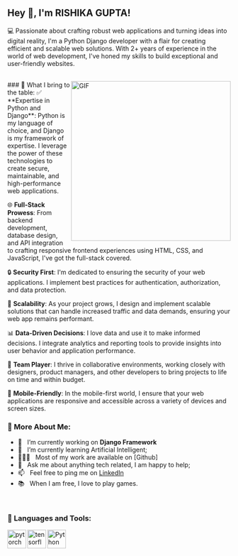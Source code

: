
## Hey 👋, I'm RISHIKA GUPTA!



💻 Passionate about crafting robust web applications and turning ideas into digital reality, I'm a Python Django developer with a flair for creating efficient and scalable web solutions. With 2+ years of experience in the world of web development, I've honed my skills to build exceptional and user-friendly websites.
<br/>
<br/>

<img align="right" alt="GIF" src="https://www.techrepublic.com/a/hub/i/r/2021/02/17/3c192f18-47eb-428a-b64f-ba57fcd3c36a/resize/770x/f6331a1067a7b7fa04ef225a6493d63e/programming-coding.jpg" width="360px"/>
### 🚀 What I bring to the table:
✅ **Expertise in Python and Django**: Python is my language of choice, and Django is my framework of expertise. I leverage the power of these technologies to create secure, maintainable, and high-performance web applications.

🌐 **Full-Stack Prowess**: From backend development, database design, and API integration to crafting responsive frontend experiences using HTML, CSS, and JavaScript, I've got the full-stack covered.

🔒 **Security First**: I'm dedicated to ensuring the security of your web applications. I implement best practices for authentication, authorization, and data protection.

🔄 **Scalability**: As your project grows, I design and implement scalable solutions that can handle increased traffic and data demands, ensuring your web app remains performant.

📊 **Data-Driven Decisions**: I love data and use it to make informed decisions. I integrate analytics and reporting tools to provide insights into user behavior and application performance.

🤝 **Team Player**: I thrive in collaborative environments, working closely with designers, product managers, and other developers to bring projects to life on time and within budget.

📱 **Mobile-Friendly**: In the mobile-first world, I ensure that your web applications are responsive and accessible across a variety of devices and screen sizes.

### 🧐 More About Me:

- 🔭 &nbsp; I’m currently working on **Django Framework**
- 🌱 &nbsp; I’m currently learning Artificial Intelligent; 
- 👨🏻‍💻 &nbsp; Most of my work are available on [Github]
- 💬 &nbsp; Ask me about anything tech related, I am happy to help;
- 📫 &nbsp; Feel free to ping me on [LinkedIn](https://www.linkedin.com/in/rishika-gupta-40877519b/)
- 📚 &nbsp; When I am free, I love to play games.
<!--- 📝 &nbsp; Checkout my [resume](https://drive.google.com/file/d/1ZpR5pVBTnl_Qybq7GE3MGy1SB1JehVSE/view?usp=sharing)--->


<br>

### 🔨 Languages and Tools:
<a href="https://pytorch.org/" target="_blank"> <img align="left" src="https://raw.githubusercontent.com/rahul-jha98/github_readme_icons/main/language_and_tools/square/pytorch/pytorch.svg" alt="pytorch" height="42px"/> </a> 
<a href="https://www.tensorflow.org" target="_blank"> <img align="left" src="https://raw.githubusercontent.com/rahul-jha98/github_readme_icons/main/language_and_tools/square/tensorflow/tensorflow.svg" alt="tensorflow" height="42px"/> </a> 
<a href="https://www.python.org" target="_blank"><img align="left" alt="Python" height ="42px" src="https://raw.githubusercontent.com/rahul-jha98/github_readme_icons/main/language_and_tools/square/python/python.svg"></a>

